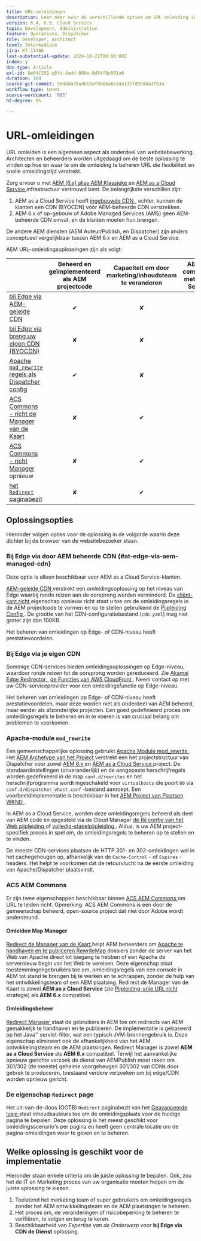 ```yaml
---
title: URL-omleidingen
description: Leer meer over de verschillende opties om URL omleiding in AEM uit te voeren.
version: 6.4, 6.5, Cloud Service
topic: Development, Administration
feature: Operations, Dispatcher
role: Developer, Architect
level: Intermediate
jira: KT-11466
last-substantial-update: 2024-10-22T00:00:00Z
index: y
doc-type: Article
exl-id: 8e64f251-e5fd-4add-880e-9d54f8e501a6
duration: 164
source-git-commit: 50ddda35adbb3af0b66a6e24a135fd5b94a3fb3a
workflow-type: tm+mt
source-wordcount: '885'
ht-degree: 0%

---
```


# URL-omleidingen

URL omleiden is een algemeen aspect als onderdeel van websitebewerking. Architecten en beheerders worden uitgedaagd om de beste oplossing te vinden op hoe en waar te om de omleiding te beheren URL die flexibiliteit en snelle omleidingstijd verstrekt.

Zorg ervoor u met [ AEM (6.x) alias AEM Klassieke ](https://experienceleague.adobe.com/en/docs/experience-manager-learn/dispatcher-tutorial/chapter-2) en [ AEM as a Cloud Service ](https://experienceleague.adobe.com/en/docs/experience-manager-cloud-service/content/overview/architecture) infrastructuur vertrouwd bent. De belangrijkste verschillen zijn:

1. AEM as a Cloud Service heeft [ ingebouwde CDN ](https://experienceleague.adobe.com/en/docs/experience-manager-cloud-service/content/implementing/content-delivery/cdn), echter, kunnen de klanten een CDN (BYOCDN) vóór AEM-beheerde CDN verstrekken.
1. AEM 6.x of op-gebouw of Adobe Managed Services (AMS) geen AEM-beheerde CDN omvat, en de klanten moeten hun brengen.

De andere AEM diensten (AEM Auteur/Publish, en Dispatcher) zijn anders conceptueel vergelijkbaar tussen AEM 6.x en AEM as a Cloud Service.

AEM URL-omleidingsoplossingen zijn als volgt:

|                                                   | Beheerd en geïmplementeerd als AEM projectcode | Capaciteit om door marketing/inhoudsteam te veranderen | AEM als compatibel met Cloud Service | Waar uitvoering in omleiding plaatsvindt |
|---------------------------------------------------|:-----------------------:|:---------------------:|:---------------------:| :---------------------:|
| [ bij Edge via AEM-geleide CDN ](#at-edge-via-aem-managed-cdn) | ✔ | ✘ | ✔ | Edge/CDN (ingebouwde) |
| [ bij Edge via breng uw eigen CDN (BYOCDN) ](#at-edge-via-bring-your-own-cdn) | ✘ | ✘ | ✔ | Edge/CDN (BYOCDN) |
| [ Apache `mod_rewrite` regels als Dispatcher config ](#apache-mod_rewrite-module) | ✔ | ✘ | ✔ | Dispatcher |
| [ ACS Commons - richt de Manager van de Kaart ](#redirect-map-manager) | ✘ | ✔ | ✔ | Dispatcher |
| [ ACS Commons - richt Manager ](#redirect-manager) opnieuw | ✘ | ✔ | ✔ | AEM |
| [ het `Redirect` paginabezit ](#the-redirect-page-property) | ✘ | ✔ | ✔ | AEM |


## Oplossingsopties

Hieronder volgen opties voor de oplossing in de volgorde waarin deze dichter bij de browser van de websitebezoeker staan.

### Bij Edge via door AEM beheerde CDN {#at-edge-via-aem-managed-cdn}

Deze optie is alleen beschikbaar voor AEM as a Cloud Service-klanten.

[ AEM-geleide CDN ](https://experienceleague.adobe.com/en/docs/experience-manager-cloud-service/content/implementing/content-delivery/cdn) verstrekt een omleidingsoplossing op het niveau van Edge waarbij ronde reizen aan de oorsprong worden verminderd. De [ cliënt-kant richt ](https://experienceleague.adobe.com/en/docs/experience-manager-cloud-service/content/implementing/content-delivery/cdn-configuring-traffic#client-side-redirectors) eigenschap opnieuw richt staat u toe om de omleidingsregels in de AEM projectcode te vormen en op te stellen gebruikend de [ Pijpleiding Config ](https://experienceleague.adobe.com/en/docs/experience-manager-learn/cloud-service/security/traffic-filter-and-waf-rules/how-to-setup#deploy-rules-through-cloud-manager). De grootte van het CDN-configuratiebestand (`cdn.yaml`) mag niet groter zijn dan 100KB.

Het beheren van omleidingen op Edge- of CDN-niveau heeft prestatievoordelen.

### Bij Edge via je eigen CDN

Sommige CDN-services bieden omleidingsoplossingen op Edge-niveau, waardoor ronde reizen tot de oorsprong worden gereduceerd. Zie [ Akamai Edge Redirector ](https://techdocs.akamai.com/cloudlets/docs/what-edge-redirector), [ de Functies van AWS CloudFront ](https://docs.aws.amazon.com/AmazonCloudFront/latest/DeveloperGuide/cloudfront-functions.html). Neem contact op met uw CDN-serviceprovider voor een omleidingsfunctie op Edge-niveau.

Het beheren van omleidingen op Edge- of CDN-niveau heeft prestatievoordelen, maar deze worden niet als onderdeel van AEM beheerd, maar eerder als afzonderlijke projecten. Een goed gedefinieerd proces om omleidingsregels te beheren en in te voeren is van cruciaal belang om problemen te voorkomen.


### Apache-module `mod_rewrite`

Een gemeenschappelijke oplossing gebruikt [ Apache Module mod_rewrite ](https://httpd.apache.org/docs/current/mod/mod_rewrite.html). Het [ AEM Archetype van het Project ](https://github.com/adobe/aem-project-archetype) verstrekt een het projectstructuur van Dispatcher voor zowel [ AEM 6.x ](https://github.com/adobe/aem-project-archetype/tree/develop/src/main/archetype/dispatcher.ams#file-structure) en [ AEM as a Cloud Service ](https://github.com/adobe/aem-project-archetype/tree/develop/src/main/archetype/dispatcher.cloud#file-structure) project. De standaardinstellingen (onveranderlijk) en de aangepaste herschrijfregels worden gedefinieerd in de map `conf.d/rewrites` en het herschrijfprogramma wordt ingeschakeld voor `virtualhosts` die poort `80` via `conf.d/dispatcher_vhost.conf` -bestand aanroept. Een voorbeeldimplementatie is beschikbaar in het [ AEM Project van Plaatsen WKND ](https://github.com/adobe/aem-guides-wknd/tree/main/dispatcher/src/conf.d/rewrites).

In AEM as a Cloud Service, worden deze omleidingsregels beheerd als deel van AEM code en opgesteld via de Cloud Manager [ de Rij config van het Web pijpleiding ](https://experienceleague.adobe.com/en/docs/experience-manager-cloud-service/content/implementing/using-cloud-manager/cicd-pipelines/introduction-ci-cd-pipelines) of [ volledig-stapelpijpleiding ](https://experienceleague.adobe.com/en/docs/experience-manager-cloud-service/content/implementing/using-cloud-manager/cicd-pipelines/introduction-ci-cd-pipelines). Aldus, is uw AEM project-specifiek proces in spel om, de omleidingsregels te beheren op te stellen en te vinden.

De meeste CDN-services plaatsen de HTTP 301- en 302-omleidingen wel in het cachegeheugen op, afhankelijk van de `Cache-Control` - of `Expires` -headers. Het helpt te voorkomen dat de retourvlucht na de eerste omleiding van Apache/Dispatcher plaatsvindt.


### ACS AEM Commons

Er zijn twee eigenschappen beschikbaar binnen [ ACS AEM Commons ](https://adobe-consulting-services.github.io/acs-aem-commons/) om URL te leiden richt. Opmerking: ACS AEM Commons is een door de gemeenschap beheerd, open-source project dat niet door Adobe wordt ondersteund.

#### Omleiden Map Manager

[ Redirect de Manager van de Kaart ](https://adobe-consulting-services.github.io/acs-aem-commons/features/redirect-map-manager/index.html) helpt AEM beheerders om [ Apache te handhaven en te publiceren RewriteMap ](https://httpd.apache.org/docs/2.4/rewrite/rewritemap.html) dossiers zonder de server van het Web van Apache direct tot toegang te hebben of een Apache de servernieuw begin van het Web te vereisen. Deze eigenschap staat toestemmingengebruikers toe om, omleidingsregels van een console in AEM tot stand te brengen bij te werken en te schrappen, zonder de hulp van het ontwikkelingsteam of een AEM plaatsing. Redirect de Manager van de Kaart is zowel **AEM as a Cloud Service** (zie [ Pijpleiding-vrije URL richt ](https://experienceleague.adobe.com/en/docs/experience-manager-cloud-service/content/implementing/content-delivery/pipeline-free-url-redirects) strategie) als **AEM 6.x** compatibel.

#### Omleidingsbeheer

[ Redirect Manager ](https://adobe-consulting-services.github.io/acs-aem-commons/features/redirect-manager/index.html) staat de gebruikers in AEM toe om redirects van AEM gemakkelijk te handhaven en te publiceren. De implementatie is gebaseerd op het Java™ servlet-filter, wat een typisch JVM-bronnengebruik is. Deze eigenschap elimineert ook de afhankelijkheid van het AEM ontwikkelingsteam en de AEM plaatsingen. Redirect Manager is zowel **AEM as a Cloud Service** als **AEM 6.x** compatibel. Terwijl het aanvankelijke opnieuw gerichte verzoek de dienst van AEMPublish moet raken om 301/302 (de meeste) geheime voorgeheugen 301/302 van CDNs door gebrek te produceren, toestaand verdere verzoeken om bij edge/CDN worden opnieuw gericht.

### De eigenschap `Redirect` page

Het uit-van-de-doos (OOTB) `Redirect` paginabezit van het [ Geavanceerde lusje ](https://experienceleague.adobe.com/docs/experience-manager-cloud-service/content/sites/authoring/sites-console/page-properties.html) staat inhoudsauteurs toe om de omleidingsplaats voor de huidige pagina te bepalen. Deze oplossing is het meest geschikt voor omleidingsscenario&#39;s per pagina en heeft geen centrale locatie om de pagina-omleidingen weer te geven en te beheren.

## Welke oplossing is geschikt voor de implementatie

Hieronder staan enkele criteria om de juiste oplossing te bepalen. Ook, zou het de IT en Marketing proces van uw organisatie moeten helpen om de juiste oplossing te kiezen.

1. Toelatend het marketing team of super gebruikers om omleidingsregels zonder het AEM ontwikkelingsteam en de AEM plaatsingen te beheren.
1. Het proces om, de veranderingen of risicobeperking te beheren te verifiëren, te volgen en terug te keren.
1. Beschikbaarheid van _Expertise van de Onderwerp_ voor **bij Edge via CDN de Dienst** oplossing.
